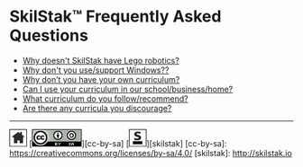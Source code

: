 # SkilStak™ Frequently Asked Questions

* [Why doesn't SkilStak have Lego robotics?](legos.md)
* [Why don't you use/support Windows??](microsoft.md)
* [Why don’t you have your own curriculum?](curriculum.md)
* [Can I use your curriculum in our school/business/home?](curriculum.md)
* [What curriculum do you follow/recommend?](curriculum.md)
* [Are there any curricula you discourage?](curriculum.md)
 
---
[![home](/assets/home-bw.png)](/README.md)
[![cc-by-sa](/assets/cc-by-sa.png)][cc-by-sa]
[![skilstak](/assets/skilstak-logo-bw.png)][skilstak]
[cc-by-sa]: https://creativecommons.org/licenses/by-sa/4.0/
[skilstak]: http://skilstak.io

